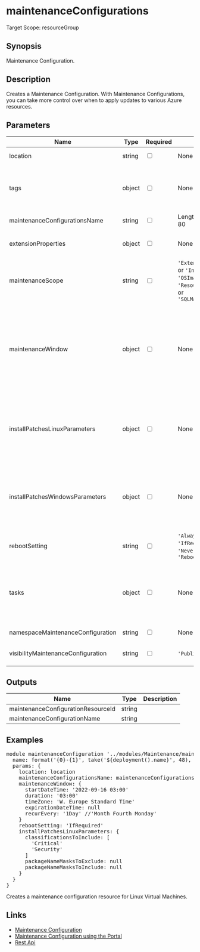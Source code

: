 # maintenanceConfigurations

Target Scope: resourceGroup

## Synopsis
Maintenance Configuration.

## Description
Creates a Maintenance Configuration. With Maintenance Configurations, you can take more control over when to apply updates to various Azure resources.

## Parameters
| Name | Type | Required | Validation | Default value | Description |
| -- |  -- | -- | -- | -- | -- |
| location | string | <input type="checkbox"> | None | <pre>resourceGroup().location</pre> | Specifies the Azure location where the resource should be created. Defaults to the resourcegroup location. |
| tags | object | <input type="checkbox"> | None | <pre>{}</pre> | The tags to apply to this resource. This is an object with key/value pairs.<br>Example:<br>{<br>&nbsp;&nbsp;&nbsp;FirstTag: myvalue<br>&nbsp;&nbsp;&nbsp;SecondTag: another value<br>} |
| maintenanceConfigurationsName | string | <input type="checkbox"> | Length between 1-80 | <pre>'maintenanceConfiguration'</pre> | The name fo the maintenance configuration resource |
| extensionProperties | object | <input type="checkbox"> | None | <pre>{<br>  InGuestPatchMode: 'User'<br>}</pre> | Sets extensionProperties of the maintenanceConfiguration. |
| maintenanceScope | string | <input type="checkbox"> | `'Extension'` or  `'Host'` or  `'InGuestPatch'` or  `'OSImage'` or  `'Resource'` or  `'SQLDB'` or  `'SQLManagedInstance'` | <pre>'InGuestPatch'</pre> | Sets the maintenance scope of the maintenance configuration resource |
| maintenanceWindow | object | <input type="checkbox"> | None | <pre>{<br>  startDateTime: '2022-09-16 03:00'<br>  duration: '03:00'<br>  timeZone: 'W. Europe Standard Time'<br>  expirationDateTime: null<br>  recurEvery: '1Day'<br>}</pre> | Timeframe properties when the maintenance activities may take place. See https://docs.microsoft.com/en-us/azure/templates/microsoft.maintenance/maintenanceconfigurations?pivots=deployment-language-bicep<br>Example:<br>{<br>&nbsp;&nbsp;&nbsp;startDateTime: '2022-09-16 03:00'<br>&nbsp;&nbsp;&nbsp;duration: '03:00'<br>&nbsp;&nbsp;&nbsp;timeZone: 'W. Europe Standard Time'<br>&nbsp;&nbsp;&nbsp;expirationDateTime: null<br>&nbsp;&nbsp;&nbsp;recurEvery: '1Day'<br>} |
| installPatchesLinuxParameters | object | <input type="checkbox"> | None | <pre>{<br>  classificationsToInclude: [<br>    'Critical'<br>    'Security'<br>  ]<br>  packageNameMasksToExclude: null<br>  packageNameMasksToInclude: null<br>}</pre> | Input parameters specific to patching Linux machines. See https://learn.microsoft.com/en-us/azure/templates/microsoft.maintenance/maintenanceconfigurations?pivots=deployment-language-bicep for all options. |
| installPatchesWindowsParameters | object | <input type="checkbox"> | None | <pre>{<br>  classificationsToInclude: [<br>    'Critical'<br>    'Security'<br>  ]<br>  kbNumbersToExclude: null<br>  kbNumbersToInclude: null<br>}</pre> | Input parameters specific to patching a Windows machine. https://learn.microsoft.com/en-us/azure/templates/microsoft.maintenance/maintenanceconfigurations?pivots=deployment-language-bicep |
| rebootSetting | string | <input type="checkbox"> | `'Always'` or  `'IfRequired'` or  `'Never'` or  `'RebootIfRequired'` | <pre>'IfRequired'</pre> | Possible reboot preference as defined by the user based on which it would be decided to reboot the machine or not after the patch operation is completed. |
| tasks | object | <input type="checkbox"> | None | <pre>{<br>  postTasks: [<br>    {}<br>  ]<br>  preTasks: [<br>    {}<br>  ]<br>}</pre> | Tasks information for the Software update configuration. See https://docs.microsoft.com/en-us/azure/templates/microsoft.maintenance/maintenanceconfigurations?pivots=deployment-language-bicep#softwareupdateconfigurationtasks |
| namespaceMaintenanceConfiguration | string | <input type="checkbox"> | None | <pre>'Microsoft.Maintenance'</pre> | The namespace for the maintenance configuration. Default this is "Microsoft.Maintenance". |
| visibilityMaintenanceConfiguration | string | <input type="checkbox"> | `'Public'` or  `'Custom'` | <pre>'Custom'</pre> | The visibility for the maintenance configuration. Default is Custom, which means only visible to users with permissions.<br>Public means visible to all users. |
## Outputs
| Name | Type | Description |
| -- |  -- | -- |
| maintenanceConfigurationResourceId | string |  |
| maintenanceConfigurationName | string |  |
## Examples
<pre>
module maintenanceConfiguration '../modules/Maintenance/maintenanceConfigurations.bicep' = {
  name: format('{0}-{1}', take('${deployment().name}', 48), 'maintconf')
  params: {
    location: location
    maintenanceConfigurationsName: maintenanceConfigurationsName
    maintenanceWindow: {
      startDateTime: '2022-09-16 03:00'
      duration: '03:00'
      timeZone: 'W. Europe Standard Time'
      expirationDateTime: null
      recurEvery: '1Day' //'Month Fourth Monday'
    }
    rebootSetting: 'IfRequired'
    installPatchesLinuxParameters: {
      classificationsToInclude: [
        'Critical'
        'Security'
      ]
      packageNameMasksToExclude: null
      packageNameMasksToInclude: null
    }
  }
}
</pre>
<p>Creates a maintenance configuration resource for Linux Virtual Machines.</p>

## Links
- [Maintenance Configuration](https://learn.microsoft.com/en-us/azure/templates/microsoft.maintenance/maintenanceconfigurations?pivots=deployment-language-bicep)<br>
- [Maintenance Configuration using the Portal](https://learn.microsoft.com/en-ca/azure/virtual-machines/maintenance-configurations-portal)<br>
- [Rest Api](https://learn.microsoft.com/en-us/rest/api/maintenance/maintenance-configurations/list?tabs=HTTP)


